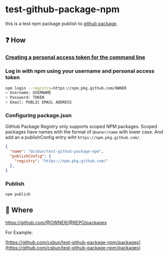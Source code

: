 # test-github-package-npm

this is a test npm package publish to [github package](https://help.github.com/en/articles/about-github-package-registry).

## ❓ How

### [Creating a personal access token for the command line](https://help.github.com/en/articles/creating-a-personal-access-token-for-the-command-line)

### Log in with npm using your username and personal access token

```sh
npm login --registry=https://npm.pkg.github.com/OWNER
> Username: USERNAME
> Password: TOKEN
> Email: PUBLIC EMAIL ADDRESS
```

### Configuring package.json

GitHub Package Registry only supports scoped NPM packages. Scoped packages have names with the format of `@owner/name` with lower case. And add an a publishConfig entry wiht `https://npm.pkg.github.com/`.

```json
{
  "name": "@csbun/test-github-package-npm",
  "publishConfig": {
    "registry": "https://npm.pkg.github.com/"
  },
}
```

### Publish

```sh
npm publish
```

## 🤫 Where

https://github.com/@OWNER/@REPO/packages

For Example:

[https://github.com/csbun/test-github-package-npm/packages](https://github.com/csbun/test-github-package-npm/packages)
